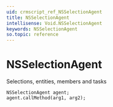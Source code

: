 ```yaml
---
uid: crmscript_ref_NSSelectionAgent
title: NSSelectionAgent
intellisense: Void.NSSelectionAgent
keywords: NSSelectionAgent
so.topic: reference
---
```


# NSSelectionAgent

Selections, entities, members and tasks

```crmscript
NSSelectionAgent agent;
agent.callMethod(arg1, arg2);
```
